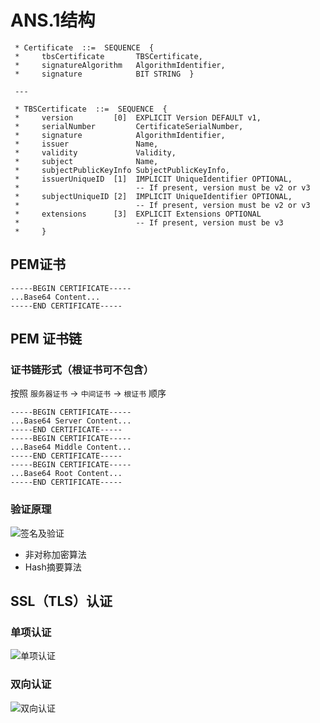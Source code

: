 # ANS.1结构
```
 * Certificate  ::=  SEQUENCE  {
 *     tbsCertificate       TBSCertificate,
 *     signatureAlgorithm   AlgorithmIdentifier,
 *     signature            BIT STRING  }

 ---

 * TBSCertificate  ::=  SEQUENCE  {
 *     version         [0]  EXPLICIT Version DEFAULT v1,
 *     serialNumber         CertificateSerialNumber,
 *     signature            AlgorithmIdentifier,
 *     issuer               Name,
 *     validity             Validity,
 *     subject              Name,
 *     subjectPublicKeyInfo SubjectPublicKeyInfo,
 *     issuerUniqueID  [1]  IMPLICIT UniqueIdentifier OPTIONAL,
 *                          -- If present, version must be v2 or v3
 *     subjectUniqueID [2]  IMPLICIT UniqueIdentifier OPTIONAL,
 *                          -- If present, version must be v2 or v3
 *     extensions      [3]  EXPLICIT Extensions OPTIONAL
 *                          -- If present, version must be v3
 *     }
```
## PEM证书
```
-----BEGIN CERTIFICATE-----
...Base64 Content...
-----END CERTIFICATE-----
```
## PEM 证书链
### 证书链形式（根证书可不包含）
按照 `服务器证书` -> `中间证书` -> `根证书` 顺序
```
-----BEGIN CERTIFICATE-----
...Base64 Server Content...
-----END CERTIFICATE-----
-----BEGIN CERTIFICATE-----
...Base64 Middle Content...
-----END CERTIFICATE-----
-----BEGIN CERTIFICATE-----
...Base64 Root Content...
-----END CERTIFICATE-----
```
### 验证原理
![签名及验证](/pic/signing_verification.webp)

* 非对称加密算法
* Hash摘要算法

## SSL（TLS）认证
### 单项认证
![单项认证](/pic/ssl-single.webp)

### 双向认证
![双向认证](/pic/ssl-both.webp)